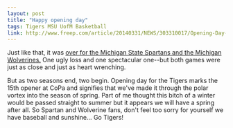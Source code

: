 ```yaml
---
layout: post
title: "Happy opening day"
tags: Tigers MSU UofM Basketball
link: http://www.freep.com/article/20140331/NEWS/303310017/Opening-Day-Detroit-Tigers
---
```


Just like that, it was [over for the Michigan State Spartans and the Michigan Wolverines.](http://www.detroitnews.com/article/20140331/SPORTS0201/303310044/Shattered-dreams-U-M-MSU-eliminated)  One ugly loss and one spectacular one--but both games were just as close and just as heart wrenching.

But as two seasons end, two begin.  Opening day for the Tigers marks the 15th opener at CoPa and signifies that we've made it through the polar vortex into the season of spring.  Part of me thought this bitch of a winter would be passed straight to summer but it appears we will have a spring after all.  So Spartan and Wolverine fans, don't feel too sorry for yourself we have baseball and sunshine...  Go Tigers!
